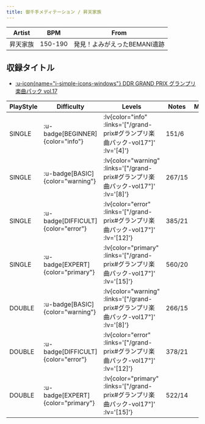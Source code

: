 ```yaml
---
title: 御千手メディテーション / 昇天家族
---
```


|Artist|BPM|From|
|------|---|----|
|昇天家族|150-190|発見！よみがえったBEMANI遺跡|

## 収録タイトル

- [ :u-icon{name="i-simple-icons-windows"} DDR GRAND PRIX グランプリ楽曲パック vol.17](/grand-prix#グランプリ楽曲パック-vol17)

|PlayStyle|Difficulty|Levels|Notes|Movie|
|---------|----------|------|-----|-----|
|SINGLE| :u-badge[BEGINNER]{color="info"} | :lv{color="info" :links='["/grand-prix#グランプリ楽曲パック-vol17"]' :lv='[4]'} |151/6||
|SINGLE| :u-badge[BASIC]{color="warning"} | :lv{color="warning" :links='["/grand-prix#グランプリ楽曲パック-vol17"]' :lv='[8]'} |267/15||
|SINGLE| :u-badge[DIFFICULT]{color="error"} | :lv{color="error" :links='["/grand-prix#グランプリ楽曲パック-vol17"]' :lv='[12]'} |385/21||
|SINGLE| :u-badge[EXPERT]{color="primary"} | :lv{color="primary" :links='["/grand-prix#グランプリ楽曲パック-vol17"]' :lv='[15]'} |560/20||
|DOUBLE| :u-badge[BASIC]{color="warning"} | :lv{color="warning" :links='["/grand-prix#グランプリ楽曲パック-vol17"]' :lv='[8]'} |266/15||
|DOUBLE| :u-badge[DIFFICULT]{color="error"} | :lv{color="error" :links='["/grand-prix#グランプリ楽曲パック-vol17"]' :lv='[12]'} |378/21||
|DOUBLE| :u-badge[EXPERT]{color="primary"} | :lv{color="primary" :links='["/grand-prix#グランプリ楽曲パック-vol17"]' :lv='[15]'} |522/14||
